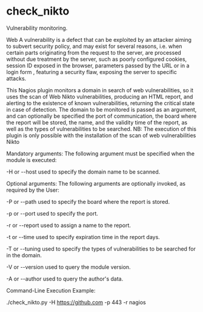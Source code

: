 # check_nikto
Vulnerability monitoring.

Web A vulnerability is a defect that can be exploited by an attacker aiming to subvert security policy, and may exist for several reasons, i.e. when certain parts originating from the request to the server, are processed without due treatment by the server, such as poorly configured cookies, session ID exposed in the browser, parameters passed by the URL or in a login form , featuring a security flaw, exposing the server to specific attacks.

This Nagios plugin monitors a domain in search of web vulnerabilities, so it uses the scan of Web Nikto vulnerabilities, producing an HTML report, and alerting to the existence of known vulnerabilities, returning the critical state in case of detection.
The domain to be monitored is passed as an argument, and can optionally be specified the port of communication, the board where the report will be stored, the name, and the validity time of the report, as well as the types of vulnerabilities to be searched.
NB: The execution of this plugin is only possible with the installation of the scan of web vulnerabilities Nikto

Mandatory arguments: The following argument must be specified when the module is executed:

-H or --host used to specify the domain name to be scanned.

Optional arguments: The following arguments are optionally invoked, as required by the User:

-P or --path used to specify the board where the report is stored.

-p or --port used to specify the port.

-r or --report used to assign a name to the report.

-t or --time used to specify expiration time in the report days.

-T or --tuning used to specify the types of vulnerabilities to be searched for in the domain.

-V or --version used to query the module version.

-A or --author used to query the author's data.

Command-Line Execution Example:

./check_nikto.py -H https://github.com -p 443 -r nagios
